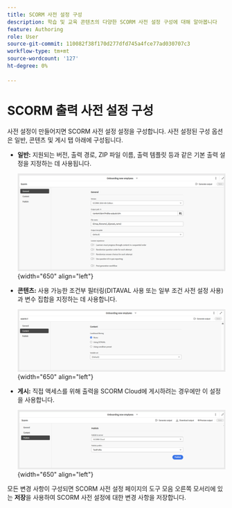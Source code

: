 ```yaml
---
title: SCORM 사전 설정 구성
description: 학습 및 교육 콘텐츠의 다양한 SCORM 사전 설정 구성에 대해 알아봅니다
feature: Authoring
role: User
source-git-commit: 110082f38f170d277dfd745a4fce77ad030707c3
workflow-type: tm+mt
source-wordcount: '127'
ht-degree: 0%

---
```


# SCORM 출력 사전 설정 구성

사전 설정이 만들어지면 SCORM 사전 설정 설정을 구성합니다. 사전 설정된 구성 옵션은 일반, 콘텐츠 및 게시 탭 아래에 구성됩니다.

- **일반:** 지원되는 버전, 출력 경로, ZIP 파일 이름, 출력 템플릿 등과 같은 기본 출력 설정을 지정하는 데 사용됩니다.

  ![](assets/scorm-general-tab.png){width="650" align="left"}

- **콘텐츠:** 사용 가능한 조건부 필터링(DITAVAL 사용 또는 일부 조건 사전 설정 사용)과 변수 집합을 지정하는 데 사용합니다.

  ![](assets/scorm-content-tab.png){width="650" align="left"}

- **게시:** 직접 액세스를 위해 출력을 SCORM Cloud에 게시하려는 경우에만 이 설정을 사용합니다.

  ![](assets/scorm-publish-tab.png){width="650" align="left"}

모든 변경 사항이 구성되면 SCORM 사전 설정 페이지의 도구 모음 오른쪽 모서리에 있는 **저장**&#x200B;을 사용하여 SCORM 사전 설정에 대한 변경 사항을 저장합니다.


